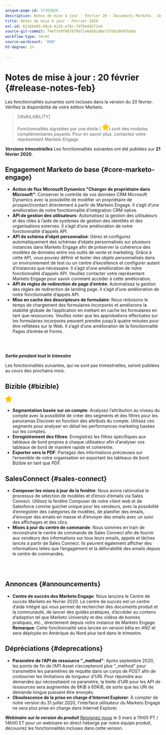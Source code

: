 ```yaml
---
unique-page-id: 37355826
description: Notes de mise à jour - Février 20 - Documents Marketo - Documentation du produit
title: Notes de mise à jour - Février 2020
exl-id: 6216b405-69c6-422b-a78c-7df0e8d271e9
source-git-commit: 74effe9f8078f8d71e6de01d6e737ddc86978abb
workflow-type: tm+mt
source-wordcount: '650'
ht-degree: 1%

---
```


# Notes de mise à jour : 20 février {#release-notes-feb}

Les fonctionnalités suivantes sont incluses dans la version du 20 février. Vérifiez la disponibilité de votre édition Marketo.

>[!AVAILABILITY]
>
>Fonctionnalités signalées par une étoile ( ![(étoile)](assets/yellow-star.png)) sont des modules complémentaires payants. Pour en savoir plus, contactez votre représentant Marketo Engage.

**_Versions trimestrielles_** Les fonctionnalités suivantes ont été publiées sur **21 février 2020**.

## Engagement Marketo de base {#core-marketo-engage}

* **Action de flux Microsoft Dynamics &quot;Changer de propriétaire dans Microsoft&quot;**: Conserver le contrôle de vos données CRM Microsoft Dynamics avec la possibilité de modifier un propriétaire de prospect/contact directement à partir de Marketo Engage. Il s’agit d’une amélioration de notre fonctionnalité d’intégration CRM native.
* **API de gestion des utilisateurs**: Automatisez la gestion des utilisateurs et des rôles à l’aide de systèmes de gestion des identités et des organisations externes. Il s’agit d’une amélioration de notre fonctionnalité d’appels API.
* **API de schéma d’objet personnalisé**: Gérez et configurez automatiquement des schémas d’objets personnalisés sur plusieurs instances dans Marketo Engage afin de préserver la cohérence des modèles de données entre vos outils de vente et marketing. Grâce à cette API, vous pouvez définir et tester des objets personnalisés dans un environnement de test ou un centre d’excellence et configurer autant d’instances que nécessaire. Il s’agit d’une amélioration de notre fonctionnalité d’appels API. Veuillez contacter votre représentant Marketo Engage pour savoir comment accéder à cette amélioration.
* **API de règles de redirection de page d’entrée**: Automatisez la gestion des règles de redirection de landing page. Il s’agit d’une amélioration de notre fonctionnalité d’appels API.
* **Mise en cache des descripteurs de formulaire**: Nous réduisons le temps de chargement des formulaires incorporés et améliorons la stabilité globale de l’application en mettant en cache les formulaires en tant que ressources. Veuillez noter que les approbations effectuées sur les formulaires incorporés peuvent prendre jusqu’à quatre minutes pour être reflétées sur le Web. Il s’agit d’une amélioration de la fonctionnalité Pages d’entrée et Forms .

<br> 

**_Sortie pendant tout le trimestre_**

Les fonctionnalités suivantes, qui ne sont pas trimestrielles, seront publiées au cours des prochains mois.

## Bizible {#bizible}

![(étoile)](assets/yellow-star.png)

* **Segmentation basée sur un compte**: Analysez l’attribution au niveau du compte avec la possibilité de créer des segments et des filtres pour les panoramas Discover en fonction des attributs du compte. Utilisez ces segments pour analyser en détail les performances marketing basées sur les comptes.
* **Enregistrement des filtres**: Enregistrez les filtres spécifiques aux tableaux de bord propres à chaque utilisateur afin d’analyser vos tableaux de bord de manière rapide et cohérente.
* **Exporter vers le PDF**: Partagez des informations précieuses sur l’ensemble de votre organisation en exportant les tableaux de bord Bizible en tant que PDF.

## SalesConnect {#sales-connect}

* **Composer les mises à jour de la fenêtre**: Nous avons rationalisé le processus de sélection de modèles et d’envoi d’emails via Sales Connect. Utilisez la fenêtre Composer de notre client web et de Salesforce comme guichet unique pour les vendeurs, avec la possibilité d’enregistrer des catégories de modèles, de planifier des emails, d’envoyer des emails en masse et d’envoyer des emails avec un suivi des affichages et des clics.
* **Mises à jour du centre de commande**: Nous sommes en train de reconstruire le centre de commande de Sales Connect afin de fournir aux vendeurs des informations sur tous leurs emails, appels et tâches lancés à partir de Sales Connect. Ils peuvent également afficher des informations telles que l’engagement et la délivrabilité des emails depuis le centre de commandes.

<br> 

## Annonces {#announcements}

* **Centre de succès des Marketo Engage**: Nous lançons le Centre de succès Marketo en février 2020. Le centre de succès est un centre d’aide intégré qui vous permet de rechercher des documents produit et la communauté, de lancer des guides pratiques, d’accéder au contenu d’adoption tel que Marketo University et des vidéos de bonnes pratiques, etc., directement depuis votre instance de Marketo Engage. **Remarque**: Cette fonctionnalité sera lancée en version bêta en ANZ et sera déployée en Amérique du Nord plus tard dans le trimestre.

## Dépréciations {#deprecations}

* **Paramètre de l’API de ressource &quot;_method&quot;**: Après septembre 2020, les points de fin de l’API Asset n’accepteront plus &quot;_method&quot; pour transmettre les paramètres de requête dans un corps de POST afin de contourner les limitations de longueur d’URI. Pour répondre aux demandes qui nécessitaient ce paramètre, la limite d’URI pour les API de ressources sera augmentée de 6KiB à 65KiB, de sorte que les URI de demande longue puissent être envoyés.
* **Obsolescence de la prise en charge d’Internet Explorer**: À compter de notre version du 31 juillet 2020, l’interface utilisateur du Marketo Engage ne sera plus prise en charge dans Internet Explorer.

**_Webinaire sur la version du produit_** [Rejoignez-nous](https://engage.marketo.com/Jan_Feb_20_Release_Webinar_Registration.html) le 3 mars à 11h00 PT / 14h00 ET pour un webinaire en direct hébergé par notre équipe produit, découvrez les fonctionnalités incluses dans cette version.
